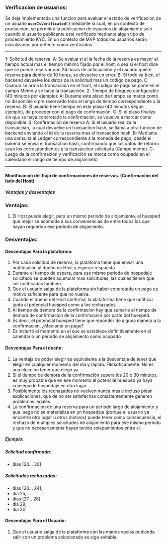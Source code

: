 ### Verificacion de usuarios:

Se deja implementada una funcion para evaluar el estado de verificacion de un usuario **`userIsVerificated()`**  mediante la cual, en un contexto de produccion, se permitirá la publicacion de espacios de alojamiento solo cuando el usuario publicante esté verificado mediante algun tipo de procedimiento KYC.
En un contexto de MVP todos los usuarios serán inicializados por defecto como verificados.

---

1: Solicitud de reserva.
    A: Se evalua si el la fecha de la reserva es mayor al tiempo actual mas el tiempo minimo fijado por el host, o sea si el host dice que se puede reservar con 24 horas  de anticipación y el usuario quiere reserva para dentro de 10 horas, se devuelve un error.
    B: Si todo va bien, el backend devuelve los datos de la solicitud mas un codigo de pago.
    C: Cuando se arma la transacción en el front, el codigo de pago se pone en el campo Memo y se hace la transacción.
2: Tiempo de bloqueo configurable (40 minutos por ejemplo):
    A: Durante este plaso de tiempo se marca como no disponible o pre reservado todo el rango de tiempo correspondiente a la reserva.
    B: El usuario tiene tiempo en este plaso (40 minutos segun ejemplo), de proceder con el pago de confirmación.
    C: Si el plaso finaliza sin que se haya concretado la confirmacion, se vuuelve a marcar como disponible.
2: Confirmación de reserva
    A: Si el usuario realiza la transaccián, la cual devuelve un transaction hash, se llama a otra funcion de backend enviando el id de la reserva mas el transaction hash.
    B: Mediante una consulta al Ledger correspondiente a la moneda de pago, desde el bakend se envia el transaction hash, confirmando que los datos de retorno sean los correspondientes a la transaccion solicitada (Campo memo).
    C: Luego de la confirmacion y verificación se marca como ocupado en el calendario el rango de tiempo de alojamineto


---
#### Modificación del flujo de confirmaciones de reservas. (Confirmación del lado del Host)
##### Ventajas y desventajas

### Ventajas:
1. El Host puede elegir, para un mismo periodo de alojamiento, el huesped que mejor se acomode a sus conveniencias de entre todos los que hayan requerido ese periodo de alojamiento.

### Desventajas:
#### Desventajas Para la plataforma:
1. Por cada solicitud de reserva, la platafoma tiene que enviar una notificación al dueño de Host y esperar respuesta
2. Durante el tiempo de espera, para ese mismo periodo de hospedaje solicitado se pueden acumular mas solicitudes, las cuales tienen que ser notificadas también.
3. Que el usuario salga de la plataforma sin haber concretado un pago es motivo suficiente para que no vuelva.
3. Cuando el dueño del Host confirma, la plataforma tiene que notificar tanto al potencial huesped como a los rechazados
4. Al tiempo de demora de la confirmación hay que sumarle el tiempo de demora de confirmacion de la confirmacion por parte del huesped.
4. Es decir, el potencial huesped tiene que reponder de alguna manera a la confirmacion. ¿Mediante un pago?
5. Es incierto el momento en el que se establece definitivamente en el calendario un periodo de alojamiento como ocupado 
#### Desventajas Para el dueño:
1. La ventaja de poder elegir es equivalente a la desventaja de tener que elegir en cualquier momento del dia y rápido. Filosoficamente: No es una elección tener que elegir ya
2. Si el tiempo de demora de la confirmación supera los 20 o 30 minutos, es muy probable que en ese momento el potencial huesped ya haya conseguido hospedaje en otro lugar.
3. Posiblemente los rechazados no vuelven nunca más e incluso pidan explicaciones, que de no ser satisfechas consistentemente generen problemas legales.
4. La confirmación de una reserva para un periodo largo de alojamiento y que luego no se materializa en un hospedaje (porque el usuario ya encontro otro lugar u otros motivos) puede tener como consecuencia, el rechazo de multiples solicitudes de alojamiento para ese mismo periodo y que no necesariamente hayan tenido solapamientos entre si. 
##### Ejemplo:
##### Solicitud confirmada: 
+ dias  [20... 30]
##### Solicitudes rechazadas:
+ dias  [20... 24], 
+ dia 25, 
+ dias  [27... 28]
+ dia 29,
+ dia 30

#### Desventajas Para el Usuario:
1. Que el usuario salga de la plataforma con las manos vacias pudiendo salir con un problema solucionado es algo evitable.

